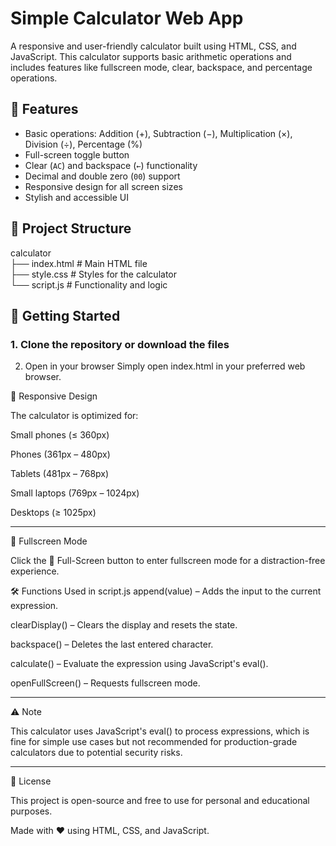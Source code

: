 # Simple Calculator Web App

A responsive and user-friendly calculator built using HTML, CSS, and JavaScript. This calculator supports basic arithmetic operations and includes features like fullscreen mode, clear, backspace, and percentage operations.

## 🧮 Features

- Basic operations: Addition (+), Subtraction (−), Multiplication (×), Division (÷), Percentage (%)
- Full-screen toggle button
- Clear (`AC`) and backspace (`←`) functionality
- Decimal and double zero (`00`) support
- Responsive design for all screen sizes
- Stylish and accessible UI

## 📂 Project Structure

calculator\
├── index.html # Main HTML file\
├── style.css # Styles for the calculator\
└── script.js # Functionality and logic


## 🚀 Getting Started

### 1. Clone the repository or download the files

2. Open in your browser
Simply open index.html in your preferred web browser.

📱 Responsive Design

The calculator is optimized for:

Small phones (≤ 360px)

Phones (361px – 480px)

Tablets (481px – 768px)

Small laptops (769px – 1024px)

Desktops (≥ 1025px)

---

🎯 Fullscreen Mode

Click the 🔳 Full-Screen button to enter fullscreen mode for a distraction-free experience.

🛠️ Functions Used in script.js
append(value) – Adds the input to the current expression.

clearDisplay() – Clears the display and resets the state.

backspace() – Deletes the last entered character.

calculate() – Evaluate the expression using JavaScript's eval().

openFullScreen() – Requests fullscreen mode.

---

⚠️ Note

This calculator uses JavaScript's eval() to process expressions, which is fine for simple use cases but not recommended for production-grade calculators due to potential security risks.

---

📄 License

This project is open-source and free to use for personal and educational purposes.


Made with ❤️ using HTML, CSS, and JavaScript.
